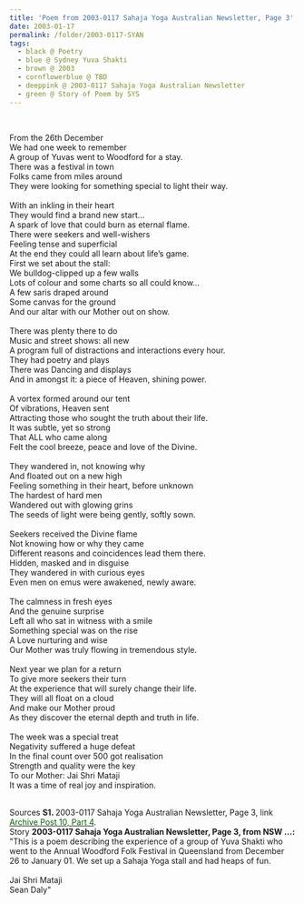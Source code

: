 ```yaml
---
title: 'Poem from 2003-0117 Sahaja Yoga Australian Newsletter, Page 3'
date: 2003-01-17
permalink: /folder/2003-0117-SYAN
tags:
  - black @ Poetry
  - blue @ Sydney Yuva Shakti
  - brown @ 2003
  - cornflowerblue @ TBD
  - deeppink @ 2003-0117 Sahaja Yoga Australian Newsletter
  - green @ Story of Poem by SYS
---
```


<br>

<p>
From the 26th December<br>
We had one week to remember<br>
A group of Yuvas went to Woodford for a stay.<br>
There was a festival in town<br>
Folks came from miles around<br>
They were looking for something special to light their way.<br>
<br>
With an inkling in their heart<br>
They would find a brand new start...<br>
A spark of love that could burn as eternal flame.<br>
There were seekers and well-wishers<br>
Feeling tense and superficial<br>
At the end they could all learn about life’s game.
<br>
First we set about the stall:<br>
We bulldog-clipped up a few walls<br>
Lots of colour and some charts so all could know...<br>
A few saris draped around<br>
Some canvas for the ground<br>
And our altar with our Mother out on show.<br>
<br>
There was plenty there to do<br>
Music and street shows: all new<br>
A program full of distractions and interactions every hour.<br>
They had poetry and plays<br>
There was Dancing and displays<br>
And in amongst it: a piece of Heaven, shining power.<br>
<br>
A vortex formed around our tent<br>
Of vibrations, Heaven sent<br>
Attracting those who sought the truth about their life.<br>
It was subtle, yet so strong<br>
That ALL who came along<br>
Felt the cool breeze, peace and love of the Divine.<br>
<br>
They wandered in, not knowing why<br>
And floated out on a new high<br>
Feeling something in their heart, before unknown<br>
The hardest of hard men<br>
Wandered out with glowing grins<br>
The seeds of light were being gently, softly sown.<br>
<br>
Seekers received the Divine flame<br>
Not knowing how or why they came<br>
Different reasons and coincidences lead them there.<br>
Hidden, masked and in disguise<br>
They wandered in with curious eyes<br>
Even men on emus were awakened, newly aware.<br>
<br>
The calmness in fresh eyes<br>
And the genuine surprise<br>
Left all who sat in witness with a smile<br>
Something special was on the rise<br>
A Love nurturing and wise<br>
Our Mother was truly flowing in tremendous style.<br>
<br>
Next year we plan for a return<br>
To give more seekers their turn<br>
At the experience that will surely change their life.<br>
They will all float on a cloud<br>
And make our Mother proud<br>
As they discover the eternal depth and truth in life.<br>
<br>
The week was a special treat<br>
Negativity suffered a huge defeat<br>
In the final count over 500 got realisation<br>
Strength and quality were the key<br>
To our Mother: Jai Shri Mataji<br>
It was a time of real joy and inspiration.<br>
</p>

<br>

<wave-list>
<list-title color="DarkSeaGreen" width="40">Sources</list-title>
  <list-item color="BlanchedAlmond"  width="280"><b>S1. </b> 2003-0117 Sahaja Yoga Australian Newsletter, Page 3, link <a href="https://seven-teams.github.io/archives/2023/0727"><font color="DarkGreen">Archive Post 10, Part 4</font></a>.</list-item>
</wave-list>

<br>

<wave-list>
<list-title color="DarkSeaGreen" width="25">Story</list-title>
  <list-item color="BlanchedAlmond"  width="280"><b>2003-0117 Sahaja Yoga Australian Newsletter, Page 3, from NSW ...:</b> "This is a poem describing the experience of a group of Yuva Shakti who went to the Annual Woodford Folk Festival in Queensland from December 26 to January 01. We set up a Sahaja Yoga stall and had heaps of fun.<br>
  <br>
Jai Shri Mataji<br>
Sean Daly"</list-item>
</wave-list>